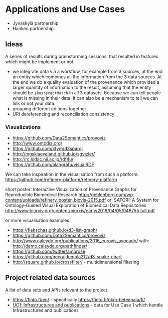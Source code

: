 # Applications and Use Cases

* Jyväskylä partnership
* Hanken partnership

## Ideas

A series of results during brainstorming sessions, that resulted in features which might be implement or not.

*  we integrate data via a workflow, for example from 3 sources, at the end an entity which combines all the information from the 3 data sources. At the end we do a quality evaluation of the provenance which provided a larger quantity of information to the result, assuming that the entity should be `skos:exactMatch` in all 3 datasets. Because we can tell people what is missing in their data.  It can also be a mechanism to tell we can link or not your data.
* grouping different editions together
* URI dereferencing and reconciliation consistency

### Visualizations

* https://github.com/Data2Semantics/provoviz
* http://www.ontodia.org/
* https://github.com/ktym/d3sparql
* http://mgskjaeveland.github.io/sgvizler/
* http://rc.lodac.nii.ac.jp/rdf4u/
* https://github.com/alangrafu/visualRDF

We can take inspiration in the visualisation from such a platform: https://github.com/refinery-platform/refinery-platform

short poster: Interactive Visualization of Provenance Graphs for Reproducible Biomedical Research http://gehlenborg.com/wp-content/uploads/refinery_poster_biovis-2015.pdf
or: SATORI: A System for Ontology-Guided Visual Exploration of Biomedical Data Repositories http://www.biorxiv.org/content/biorxiv/early/2016/04/05/046755.full.pdf

or more visualisation examples:
* https://flekschas.github.io/d3-list-graph/
* https://github.com/Data2Semantics/provoviz
* http://www.caleydo.org/publications/2016_eurovis_avocado/ with: http://demo.caleydo.org/pathfinder/
* https://github.com/twitter/ambrose
* https://github.com/neerajdembla212/d3-snake-chart
* http://square.github.io/crossfilter/ - multidimensional filtering


## Project related data sources

A list of data sets and APIs relevant to the project.
* https://finto.fi/en/ - specifically https://finto.fi/okm-tieteenala/fi/
* [UC1: Infrastructures and publications](UC1---Infrastructures-and-publications.md) - data for Use Case 1 which handle Infrastructures and publications
